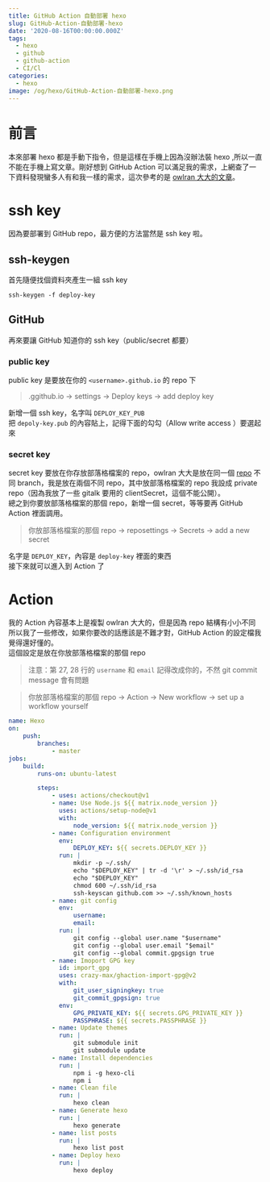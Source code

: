 ```yaml
---
title: GitHub Action 自動部署 hexo
slug: GitHub-Action-自動部署-hexo
date: '2020-08-16T00:00:00.000Z'
tags:
  - hexo
  - github
  - github-action
  - CI/Cl
categories:
  - hexo
image: /og/hexo/GitHub-Action-自動部署-hexo.png
---
```


# 前言

本來部署 hexo 都是手動下指令，但是這樣在手機上因為沒辦法裝 hexo ,所以一直不能在手機上寫文章。剛好想到 GitHub Action 可以滿足我的需求，上網查了一下資料發現蠻多人有和我一樣的需求，這次參考的是 [owlran 大大的文章](https://owlran.github.io/2020/04/26/hexo-blog-github-action/)。

# ssh key

因為要部署到 GitHub repo，最方便的方法當然是 ssh key 啦。

## ssh-keygen

首先隨便找個資料夾產生一組 ssh key

```
ssh-keygen -f deploy-key
```

## GitHub

再來要讓 GitHub 知道你的 ssh key（public/secret 都要）

### public key

public key 是要放在你的 `<username>.github.io` 的 repo 下

> <username>.ggithub.io -> settings -> Deploy keys -> add deploy key

新增一個 ssh key，名字叫 `DEPLOY_KEY_PUB`  
把 `depoly-key.pub` 的內容貼上，記得下面的勾勾（Allow write access ）要選起來

### secret key

secret key 要放在你存放部落格檔案的 repo，owlran 大大是放在同一個 [repo](https://github.com/owlran/owlran.github.io) 不同 branch，我是放在兩個不同 repo，其中放部落格檔案的 repo 我設成 private repo（因為我放了一些 gitalk 要用的 clientSecret，這個不能公開）。  
總之到你要放部落格檔案的那個 repo，新增一個 secret，等等要再 GitHub Action 裡面調用。

> 你放部落格檔案的那個 repo -> reposettings -> Secrets -> add a new secret

名字是 `DEPLOY_KEY`，內容是 `deploy-key` 裡面的東西  
接下來就可以進入到 Action 了

# Action

我的 Action 內容基本上是複製 owlran 大大的，但是因為 repo 結構有小小不同所以我了一些修改，如果你要改的話應該是不難才對，GitHub Action 的設定檔我覺得還好懂的。  
這個設定是放在你放部落格檔案的那個 repo

> 注意：第 27, 28 行的 `username` 和 `email` 記得改成你的，不然 git commit message 會有問題

> 你放部落格檔案的那個 repo -> Action -> New workflow -> set up a workflow yourself

```yaml
name: Hexo
on:
    push:
        branches:
            - master
jobs:
    build:
        runs-on: ubuntu-latest

        steps:
            - uses: actions/checkout@v1
            - name: Use Node.js ${{ matrix.node_version }}
              uses: actions/setup-node@v1
              with:
                  node_version: ${{ matrix.node_version }}
            - name: Configuration environment
              env:
                  DEPLOY_KEY: ${{ secrets.DEPLOY_KEY }}
              run: |
                  mkdir -p ~/.ssh/
                  echo "$DEPLOY_KEY" | tr -d '\r' > ~/.ssh/id_rsa
                  echo "$DEPLOY_KEY"
                  chmod 600 ~/.ssh/id_rsa
                  ssh-keyscan github.com >> ~/.ssh/known_hosts
            - name: git config
              env:
                  username:
                  email:
              run: |
                  git config --global user.name "$username"
                  git config --global user.email "$email"
                  git config --global commit.gpgsign true
            - name: Imoport GPG key
              id: import_gpg
              uses: crazy-max/ghaction-import-gpg@v2
              with:
                  git_user_signingkey: true
                  git_commit_gpgsign: true
              env:
                  GPG_PRIVATE_KEY: ${{ secrets.GPG_PRIVATE_KEY }}
                  PASSPHRASE: ${{ secrets.PASSPHRASE }}
            - name: Update themes
              run: |
                  git submodule init
                  git submodule update
            - name: Install dependencies
              run: |
                  npm i -g hexo-cli
                  npm i
            - name: Clean file
              run: |
                  hexo clean
            - name: Generate hexo
              run: |
                  hexo generate
            - name: list posts
              run: |
                  hexo list post
            - name: Deploy hexo
              run: |
                  hexo deploy
```
